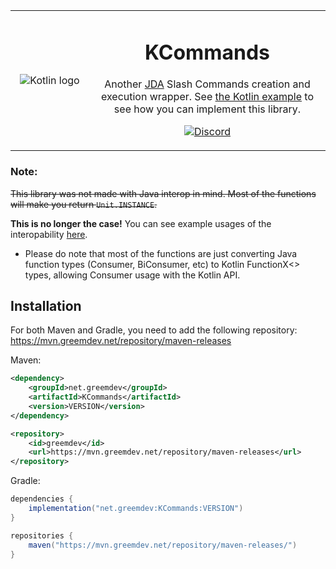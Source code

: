 <table>
    <tr>
        <td align="center" width="25%">
            <img alt="Kotlin logo" src="https://cdn.freebiesupply.com/logos/large/2x/kotlin-1-logo-png-transparent.png"/>
        </td>
        <td align="center" width="75%">

# KCommands

Another [JDA](https://github.com/DV8FromTheWorld/JDA) Slash Commands creation and execution wrapper.
See [the Kotlin example](https://code.greemdev.net/greem/KCommands/-/blob/main/src/test/kotlin/net/greemdev/examplebot/ExampleJdaBot.kt) to see how you can implement this library.

[![Discord](https://img.shields.io/discord/405806471578648588.svg?color=7000FB&label=discord&style=for-the-badge)](https://discord.gg/H8bcFr2)
        </td>
    </tr>
</table>

### Note:
~~This library was not made with Java interop in mind. Most of the functions will make you return `Unit.INSTANCE`.~~

**This is no longer the case!** You can see example usages of the interopability [here](https://code.greemdev.net/greem/KCommands/-/blob/main/src/test/kotlin/net/greemdev/examplebot/JavaSayCommand.java).
  - Please do note that most of the functions are just converting Java function types (Consumer, BiConsumer, etc) to Kotlin FunctionX<> types, allowing Consumer usage with the Kotlin API.

## Installation

For both Maven and Gradle, you need to add the following repository: https://mvn.greemdev.net/repository/maven-releases

Maven:

```xml
<dependency>
    <groupId>net.greemdev</groupId>
    <artifactId>KCommands</artifactId>
    <version>VERSION</version>
</dependency>

<repository>
    <id>greemdev</id>
    <url>https://mvn.greemdev.net/repository/maven-releases</url>
</repository>
```

Gradle:
```groovy
dependencies {
    implementation("net.greemdev:KCommands:VERSION")
}

repositories {
    maven("https://mvn.greemdev.net/repository/maven-releases/")
}
```
